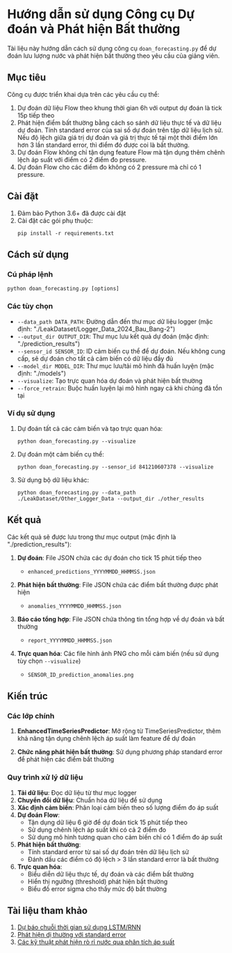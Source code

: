 # Hướng dẫn sử dụng Công cụ Dự đoán và Phát hiện Bất thường

Tài liệu này hướng dẫn cách sử dụng công cụ `doan_forecasting.py` để dự đoán lưu lượng nước và phát hiện bất thường theo yêu cầu của giảng viên.

## Mục tiêu

Công cụ được triển khai dựa trên các yêu cầu cụ thể:

1. Dự đoán dữ liệu Flow theo khung thời gian 6h với output dự đoán là tick 15p tiếp theo
2. Phát hiện điểm bất thường bằng cách so sánh dữ liệu thực tế và dữ liệu dự đoán. Tính standard error của sai số dự đoán trên tập dữ liệu lịch sử. Nếu độ lệch giữa giá trị dự đoán và giá trị thực tế tại một thời điểm lớn hơn 3 lần standard error, thì điểm đó được coi là bất thường.
3. Dự đoán Flow không chỉ tận dụng feature Flow mà tận dụng thêm chênh lệch áp suất với điểm có 2 điểm đo pressure.
4. Dự đoán Flow cho các điểm đo không có 2 pressure mà chỉ có 1 pressure.

## Cài đặt

1. Đảm bảo Python 3.6+ đã được cài đặt
2. Cài đặt các gói phụ thuộc:
   ```
   pip install -r requirements.txt
   ```

## Cách sử dụng

### Cú pháp lệnh

```
python doan_forecasting.py [options]
```

### Các tùy chọn

- `--data_path DATA_PATH`: Đường dẫn đến thư mục dữ liệu logger (mặc định: "./LeakDataset/Logger_Data_2024_Bau_Bang-2")
- `--output_dir OUTPUT_DIR`: Thư mục lưu kết quả dự đoán (mặc định: "./prediction_results")  
- `--sensor_id SENSOR_ID`: ID cảm biến cụ thể để dự đoán. Nếu không cung cấp, sẽ dự đoán cho tất cả cảm biến có dữ liệu đầy đủ
- `--model_dir MODEL_DIR`: Thư mục lưu/tải mô hình đã huấn luyện (mặc định: "./models")
- `--visualize`: Tạo trực quan hóa dự đoán và phát hiện bất thường
- `--force_retrain`: Buộc huấn luyện lại mô hình ngay cả khi chúng đã tồn tại

### Ví dụ sử dụng

1. Dự đoán tất cả các cảm biến và tạo trực quan hóa:
   ```
   python doan_forecasting.py --visualize
   ```

2. Dự đoán một cảm biến cụ thể:
   ```
   python doan_forecasting.py --sensor_id 841210607378 --visualize
   ```

3. Sử dụng bộ dữ liệu khác:
   ```
   python doan_forecasting.py --data_path ./LeakDataset/Other_Logger_Data --output_dir ./other_results
   ```

## Kết quả

Các kết quả sẽ được lưu trong thư mục output (mặc định là "./prediction_results"):

1. **Dự đoán**: File JSON chứa các dự đoán cho tick 15 phút tiếp theo
   - `enhanced_predictions_YYYYMMDD_HHMMSS.json`

2. **Phát hiện bất thường**: File JSON chứa các điểm bất thường được phát hiện
   - `anomalies_YYYYMMDD_HHMMSS.json`
   
3. **Báo cáo tổng hợp**: File JSON chứa thông tin tổng hợp về dự đoán và bất thường
   - `report_YYYYMMDD_HHMMSS.json`

4. **Trực quan hóa**: Các file hình ảnh PNG cho mỗi cảm biến (nếu sử dụng tùy chọn `--visualize`)
   - `SENSOR_ID_prediction_anomalies.png`

## Kiến trúc

### Các lớp chính

1. **EnhancedTimeSeriesPredictor**: Mở rộng từ TimeSeriesPredictor, thêm khả năng tận dụng chênh lệch áp suất làm feature để dự đoán

2. **Chức năng phát hiện bất thường**: Sử dụng phương pháp standard error để phát hiện các điểm bất thường

### Quy trình xử lý dữ liệu

1. **Tải dữ liệu**: Đọc dữ liệu từ thư mục logger
2. **Chuyển đổi dữ liệu**: Chuẩn hóa dữ liệu để sử dụng
3. **Xác định cảm biến**: Phân loại cảm biến theo số lượng điểm đo áp suất
4. **Dự đoán Flow**: 
   - Tận dụng dữ liệu 6 giờ để dự đoán tick 15 phút tiếp theo
   - Sử dụng chênh lệch áp suất khi có cả 2 điểm đo
   - Sử dụng mô hình tương quan cho cảm biến chỉ có 1 điểm đo áp suất
5. **Phát hiện bất thường**: 
   - Tính standard error từ sai số dự đoán trên dữ liệu lịch sử
   - Đánh dấu các điểm có độ lệch > 3 lần standard error là bất thường
6. **Trực quan hóa**: 
   - Biểu diễn dữ liệu thực tế, dự đoán và các điểm bất thường
   - Hiển thị ngưỡng (threshold) phát hiện bất thường
   - Biểu đồ error sigma cho thấy mức độ bất thường

## Tài liệu tham khảo

1. [Dự báo chuỗi thời gian sử dụng LSTM/RNN](https://www.tensorflow.org/tutorials/structured_data/time_series)
2. [Phát hiện dị thường với standard error](https://en.wikipedia.org/wiki/Standard_error)
3. [Các kỹ thuật phát hiện rò rỉ nước qua phân tích áp suất](https://www.mdpi.com/2073-4441/12/4/1096) 
